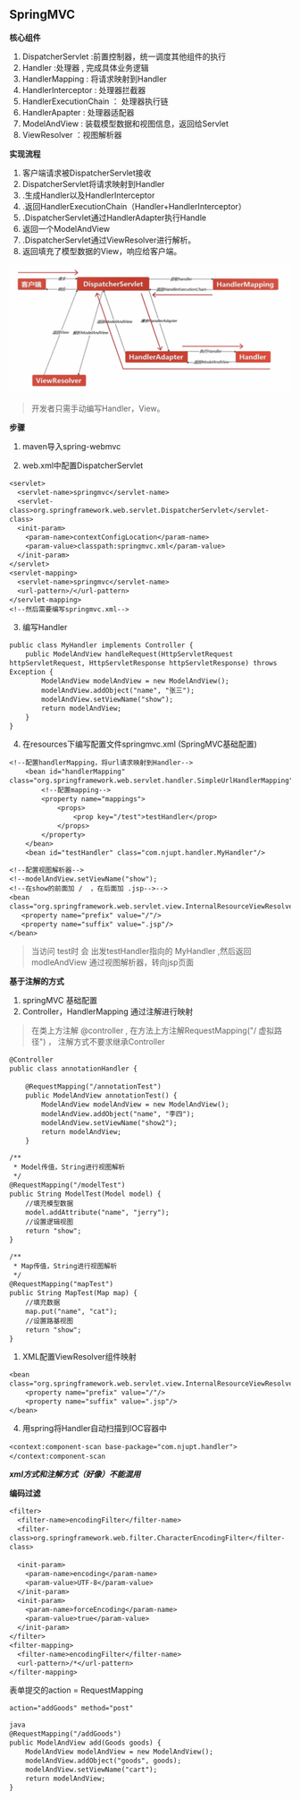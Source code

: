 ## SpringMVC

**核心组件**

1. DispatcherServlet  :前置控制器，统一调度其他组件的执行
1. Handler :处理器 , 完成具体业务逻辑
1. HandlerMapping : 将请求映射到Handler
1. HandlerInterceptor : 处理器拦截器
1. HandlerExecutionChain ： 处理器执行链
1. HandlerApapter : 处理器适配器
1. ModelAndView : 装载模型数据和视图信息，返回给Servlet
1. ViewResolver ：视图解析器

**实现流程**

1. 客户端请求被DispatcherServlet接收
1. DispatcherServlet将请求映射到Handler
1. .生成Handler以及HandlerInterceptor
1. .返回HandlerExecutionChain（Handler\+HandlerInterceptor）
1. .DispatcherServlet通过HandlerAdapter执行Handle
1. 返回一个ModelAndView
1. .DispatcherServlet通过ViewResolver进行解析。
1. 返回填充了模型数据的View，响应给客户端。



![](README\Image.png)
>  开发者只需手动编写Handler，View。

**步骤** 

1. maven导入spring-webmvc

2. web.xml中配置DispatcherServlet 


```
<servlet>
  <servlet-name>springmvc</servlet-name>
  <servlet-class>org.springframework.web.servlet.DispatcherServlet</servlet-class>
  <init-param>
    <param-name>contextConfigLocation</param-name>
    <param-value>classpath:springmvc.xml</param-value>
  </init-param>
</servlet>
<servlet-mapping>
  <servlet-name>springmvc</servlet-name>
  <url-pattern>/</url-pattern>
</servlet-mapping>
<!--然后需要编写springmvc.xml-->
```
3. 编写Handler

```
public class MyHandler implements Controller {
    public ModelAndView handleRequest(HttpServletRequest httpServletRequest, HttpServletResponse httpServletResponse) throws Exception {
        ModelAndView modelAndView = new ModelAndView();
        modelAndView.addObject("name", "张三");
        modelAndView.setViewName("show");
        return modelAndView;
    }
}
```
4. 在resources下编写配置文件springmvc.xml (SpringMVC基础配置) 

```
<!--配置handlerMapping，将url请求映射到Handler-->
    <bean id="handlerMapping" class="org.springframework.web.servlet.handler.SimpleUrlHandlerMapping">
        <!--配置mapping-->
        <property name="mappings">
            <props>
                <prop key="/test">testHandler</prop>
            </props>
        </property>
    </bean>
    <bean id="testHandler" class="com.njupt.handler.MyHandler"/>
 ```
 ```
<!--配置视图解析器-->
<!--modelAndView.setViewName("show");   
<!--在show的前面加 /  ，在后面加 .jsp-->-->
<bean class="org.springframework.web.servlet.view.InternalResourceViewResolver">
    <property name="prefix" value="/"/>
    <property name="suffix" value=".jsp"/>
</bean>
```

> 当访问 test时 会 出发testHandler指向的 MyHandler ,然后返回  modleAndView 通过视图解析器，转向jsp页面

**基于注解的方式**

1. springMVC 基础配置
1. Controller，HandlerMapping 通过注解进行映射
> 在类上方注解 @controller , 在方法上方注解RequestMapping("/ 虚拟路径") ， 注解方式不要求继承Controller
```
@Controller
public class annotationHandler {

    @RequestMapping("/annotationTest")
    public ModelAndView annotationTest() {
        ModelAndView modelAndView = new ModelAndView();
        modelAndView.addObject("name", "李四");
        modelAndView.setViewName("show2");
        return modelAndView;
    }
```
```
/**
 * Model传值，String进行视图解析
 */
@RequestMapping("/modelTest")
public String ModelTest(Model model) {
    //填充模型数据
    model.addAttribute("name", "jerry");
    //设置逻辑视图
    return "show";
}
```
```
/**
 * Map传值，String进行视图解析
 */
@RequestMapping("mapTest")
public String MapTest(Map map) {
    //填充数据
    map.put("name", "cat");
    //设置路基视图
    return "show";
}
```
1. XML配置ViewResolver组件映射


```
<bean class="org.springframework.web.servlet.view.InternalResourceViewResolver">
    <property name="prefix" value="/"/>
    <property name="suffix" value=".jsp"/>
</bean>
```
4. 用spring将Handler自动扫描到IOC容器中

`
<context:component-scan base-package="com.njupt.handler"></context:component-scan
`

___xml方式和注解方式（好像）不能混用___

**编码过滤**

```
<filter>
  <filter-name>encodingFilter</filter-name>
  <filter-class>org.springframework.web.filter.CharacterEncodingFilter</filter-class>
  
  <init-param>
    <param-name>encoding</param-name>
    <param-value>UTF-8</param-value>
  </init-param>
  <init-param>
    <param-name>forceEncoding</param-name>
    <param-value>true</param-value>
  </init-param>
</filter>
<filter-mapping>
  <filter-name>encodingFilter</filter-name>
  <url-pattern>/*</url-pattern>
</filter-mapping>
```


表单提交的action = RequestMapping

```
action="addGoods" method="post"
```
```
java
@RequestMapping("/addGoods")
public ModelAndView add(Goods goods) {
    ModelAndView modelAndView = new ModelAndView();
    modelAndView.addObject("goods", goods);
    modelAndView.setViewName("cart");
    return modelAndView;
}
```






